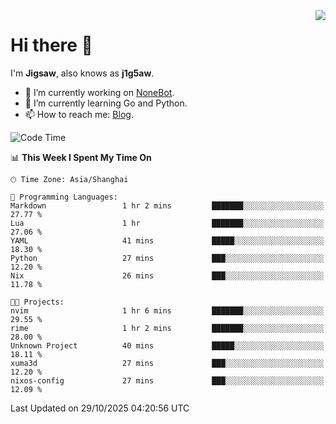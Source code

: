 <a href="#">
  <img align="right" src="https://github-readme-stats.vercel.app/api?username=j1g5awi&count_private=true&show_icons=true&title_color=80070B&text_color=B3B3B3&bg_color=212121&icon_color=80070B" />
</a>

# Hi there 👋

I'm **Jigsaw**, also knows as **j1g5aw**.

- 🔭 I’m currently working on [NoneBot](https://github.com/nonebot).
- 🌱 I’m currently learning Go and Python.
- 📫 How to reach me: [Blog](https://blog.maddestroyer.xyz/).

<!--START_SECTION:waka-->
![Code Time](http://img.shields.io/badge/Code%20Time-1%2C919%20hrs%2022%20mins-blue)

📊 **This Week I Spent My Time On** 

```text
🕑︎ Time Zone: Asia/Shanghai

💬 Programming Languages: 
Markdown                 1 hr 2 mins         ███████░░░░░░░░░░░░░░░░░░   27.77 % 
Lua                      1 hr                ███████░░░░░░░░░░░░░░░░░░   27.06 % 
YAML                     41 mins             █████░░░░░░░░░░░░░░░░░░░░   18.30 % 
Python                   27 mins             ███░░░░░░░░░░░░░░░░░░░░░░   12.20 % 
Nix                      26 mins             ███░░░░░░░░░░░░░░░░░░░░░░   11.78 % 

🐱‍💻 Projects: 
nvim                     1 hr 6 mins         ███████░░░░░░░░░░░░░░░░░░   29.55 % 
rime                     1 hr 2 mins         ███████░░░░░░░░░░░░░░░░░░   28.00 % 
Unknown Project          40 mins             █████░░░░░░░░░░░░░░░░░░░░   18.11 % 
xuma3d                   27 mins             ███░░░░░░░░░░░░░░░░░░░░░░   12.20 % 
nixos-config             27 mins             ███░░░░░░░░░░░░░░░░░░░░░░   12.09 % 
```


 Last Updated on 29/10/2025 04:20:56 UTC
<!--END_SECTION:waka-->
